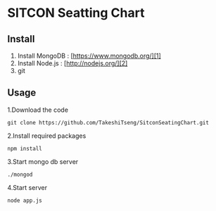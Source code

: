 SITCON Seatting Chart
=====================

Install
----------
 1. Install MongoDB : [https://www.mongodb.org/][1]
 2. Install Node.js : [http://nodejs.org/][2]
 3. git

Usage
----------
1.Download the code

	git clone https://github.com/TakeshiTseng/SitconSeatingChart.git

2.Install required packages

	npm install

3.Start mongo db server

	./mongod
    
4.Start server

	node app.js
    

  [1]: http://redis.io/
  [2]: http://nodejs.org/
